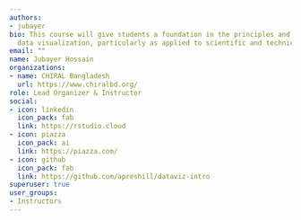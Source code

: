 ```yaml
---
authors:
- jubayer
bio: This course will give students a foundation in the principles and practice of
  data visualization, particularly as applied to scientific and technical data.
email: ""
name: Jubayer Hossain
organizations:
- name: CHIRAL Bangladesh
  url: https://www.chiralbd.org/
role: Lead Organizer & Instructor
social:
- icon: linkedin
  icon_pack: fab
  link: https://rstudio.cloud
- icon: piazza
  icon_pack: ai
  link: https://piazza.com/
- icon: github
  icon_pack: fab
  link: https://github.com/apreshill/dataviz-intro
superuser: true
user_groups:
- Instructors
---
```

